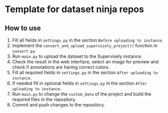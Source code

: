 # Template for dataset ninja repos

## How to use

1. Fill all fields in `settings.py` in the section `Before uploading to instance`.
2. Implement the `convert_and_upload_supervisely_project()` function in `convert.py`.
3. Run `main.py` to upload the dataset to the Supervisely instance.
4. Check the result in the web interface, select an image for preview and check if annotations are having correct colors.
5. Fill all required fields in `settings.py` in the section `After uploading to instance`.
6. If needed fill in optional fields in `settings.py` in the section `After uploading to instance`.
7. Run `main.py` to change the `custom_data` of the project and build the required files in the repository.
8. Commit and push changes to the repository.
